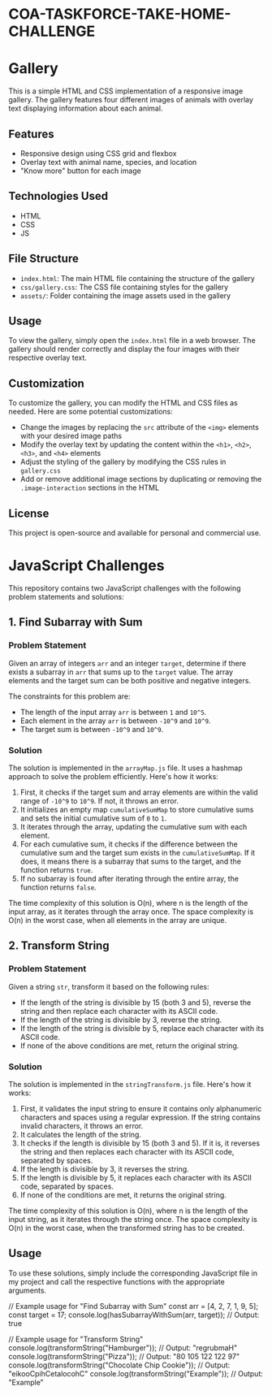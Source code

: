 # COA-TASKFORCE-TAKE-HOME-CHALLENGE 

# Gallery 
This is a simple HTML and CSS implementation of a responsive image gallery. The gallery features four different images of animals with overlay text displaying information about each animal.

## Features

- Responsive design using CSS grid and flexbox
- Overlay text with animal name, species, and location
- "Know more" button for each image

## Technologies Used

- HTML
- CSS
- JS

## File Structure

- `index.html`: The main HTML file containing the structure of the gallery
- `css/gallery.css`: The CSS file containing styles for the gallery
- `assets/`: Folder containing the image assets used in the gallery

## Usage

To view the gallery, simply open the `index.html` file in a web browser. The gallery should render correctly and display the four images with their respective overlay text.

## Customization

To customize the gallery, you can modify the HTML and CSS files as needed. Here are some potential customizations:

- Change the images by replacing the `src` attribute of the `<img>` elements with your desired image paths
- Modify the overlay text by updating the content within the `<h1>`, `<h2>`, `<h3>`, and `<h4>` elements
- Adjust the styling of the gallery by modifying the CSS rules in `gallery.css`
- Add or remove additional image sections by duplicating or removing the `.image-interaction` sections in the HTML

## License

This project is open-source and available for personal and commercial use.

# JavaScript Challenges

This repository contains two JavaScript challenges with the following problem statements and solutions:

## 1. Find Subarray with Sum

### Problem Statement

Given an array of integers `arr` and an integer `target`, determine if there exists a subarray in `arr` that sums up to the `target` value. The array elements and the target sum can be both positive and negative integers.

The constraints for this problem are:

- The length of the input array `arr` is between `1` and `10^5`.
- Each element in the array `arr` is between `-10^9` and `10^9`.
- The target sum is between `-10^9` and `10^9`.

### Solution

The solution is implemented in the `arrayMap.js` file. It uses a hashmap approach to solve the problem efficiently. Here's how it works:

1. First, it checks if the target sum and array elements are within the valid range of `-10^9` to `10^9`. If not, it throws an error.
2. It initializes an empty map `cumulativeSumMap` to store cumulative sums and sets the initial cumulative sum of `0` to `1`.
3. It iterates through the array, updating the cumulative sum with each element.
4. For each cumulative sum, it checks if the difference between the cumulative sum and the target sum exists in the `cumulativeSumMap`. If it does, it means there is a subarray that sums to the target, and the function returns `true`.
5. If no subarray is found after iterating through the entire array, the function returns `false`.

The time complexity of this solution is O(n), where n is the length of the input array, as it iterates through the array once. The space complexity is O(n) in the worst case, when all elements in the array are unique.

## 2. Transform String

### Problem Statement

Given a string `str`, transform it based on the following rules:

- If the length of the string is divisible by 15 (both 3 and 5), reverse the string and then replace each character with its ASCII code.
- If the length of the string is divisible by 3, reverse the string.
- If the length of the string is divisible by 5, replace each character with its ASCII code.
- If none of the above conditions are met, return the original string.

### Solution

The solution is implemented in the `stringTransform.js` file. Here's how it works:

1. First, it validates the input string to ensure it contains only alphanumeric characters and spaces using a regular expression. If the string contains invalid characters, it throws an error.
2. It calculates the length of the string.
3. It checks if the length is divisible by 15 (both 3 and 5). If it is, it reverses the string and then replaces each character with its ASCII code, separated by spaces.
4. If the length is divisible by 3, it reverses the string.
5. If the length is divisible by 5, it replaces each character with its ASCII code, separated by spaces.
6. If none of the conditions are met, it returns the original string.

The time complexity of this solution is O(n), where n is the length of the input string, as it iterates through the string once. The space complexity is O(n) in the worst case, when the transformed string has to be created.

## Usage

To use these solutions, simply include the corresponding JavaScript file in my project and call the respective functions with the appropriate arguments.


// Example usage for "Find Subarray with Sum"
const arr = [4, 2, 7, 1, 9, 5];
const target = 17;
console.log(hasSubarrayWithSum(arr, target)); // Output: true

// Example usage for "Transform String"
console.log(transformString("Hamburger")); // Output: "regrubmaH"
console.log(transformString("Pizza")); // Output: "80 105 122 122 97"
console.log(transformString("Chocolate Chip Cookie")); // Output: "eikooCpihCetalocohC"
console.log(transformString("Example")); // Output: "Example"